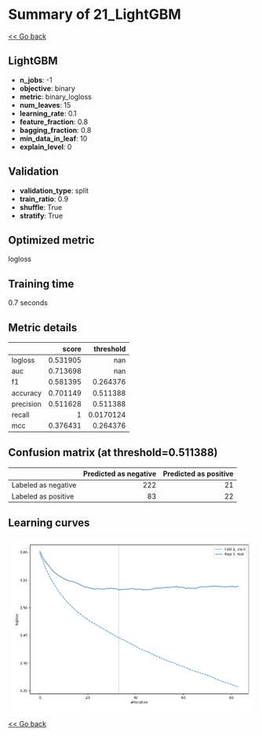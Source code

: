 # Summary of 21_LightGBM

[<< Go back](../README.md)


## LightGBM
- **n_jobs**: -1
- **objective**: binary
- **metric**: binary_logloss
- **num_leaves**: 15
- **learning_rate**: 0.1
- **feature_fraction**: 0.8
- **bagging_fraction**: 0.8
- **min_data_in_leaf**: 10
- **explain_level**: 0

## Validation
 - **validation_type**: split
 - **train_ratio**: 0.9
 - **shuffle**: True
 - **stratify**: True

## Optimized metric
logloss

## Training time

0.7 seconds

## Metric details
|           |    score |   threshold |
|:----------|---------:|------------:|
| logloss   | 0.531905 | nan         |
| auc       | 0.713698 | nan         |
| f1        | 0.581395 |   0.264376  |
| accuracy  | 0.701149 |   0.511388  |
| precision | 0.511628 |   0.511388  |
| recall    | 1        |   0.0170124 |
| mcc       | 0.376431 |   0.264376  |


## Confusion matrix (at threshold=0.511388)
|                     |   Predicted as negative |   Predicted as positive |
|:--------------------|------------------------:|------------------------:|
| Labeled as negative |                     222 |                      21 |
| Labeled as positive |                      83 |                      22 |

## Learning curves
![Learning curves](learning_curves.png)

[<< Go back](../README.md)

